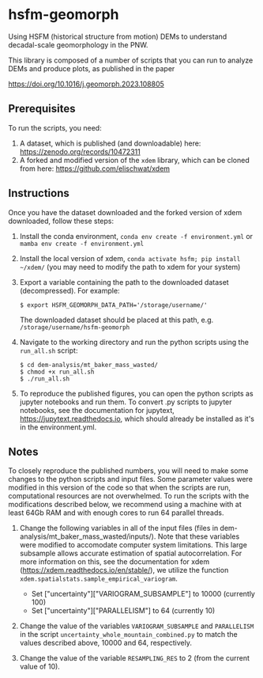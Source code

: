 # hsfm-geomorph
Using HSFM (historical structure from motion) DEMs to understand decadal-scale geomorphology in the PNW.

This library is composed of a number of scripts that you can run to analyze DEMs and produce plots, as published in the paper

https://doi.org/10.1016/j.geomorph.2023.108805

## Prerequisites
To run the scripts, you need:
1. A dataset, which is published (and downloadable) here: https://zenodo.org/records/10472311
2. A forked and modified version of the `xdem` library, which can be cloned from here: https://github.com/elischwat/xdem

## Instructions
Once you have the dataset downloaded and the forked version of xdem downloaded, follow these steps:

1. Install the conda environment, `conda env create -f environment.yml` or `mamba env create -f environment.yml`
2. Install the local version of xdem, `conda activate hsfm; pip install ~/xdem/` (you may need to modify the path to xdem for your system)
3. Export a variable containing the path to the downloaded dataset (decompressed). For example:
    ```
    $ export HSFM_GEOMORPH_DATA_PATH='/storage/username/'
    ```
    The downloaded dataset should be placed at this path, e.g. `/storage/username/hsfm-geomorph`

4. Navigate to the working directory and run the python scripts using the `run_all.sh` script:
    ```
    $ cd dem-analysis/mt_baker_mass_wasted/
    $ chmod +x run_all.sh
    $ ./run_all.sh
    ```

5. To reproduce the published figures, you can open the python scripts as jupyter notebooks and run them. To convert .py scripts to jupyter notebooks, see the documentation for jupytext, https://jupytext.readthedocs.io, which should already be installed as it's in the environment.yml.

## Notes
To closely reproduce the published numbers, you will need to make some changes to the python scripts and input files. Some parameter values were modified in this version of the code so that when the scripts are run, computational resources are not overwhelmed. To run the scripts with the modifications described below, we recommend using a machine with at least 64Gb RAM and with enough cores to run 64 parallel threads.

1. Change the following variables in all of the input files (files in dem-analysis/mt_baker_mass_wasted/inputs/). Note that these variables were modified to accomodate computer system limitations. This large subsample allows accurate estimation of spatial autocorrelation. For more information on this, see the documentation for xdem (https://xdem.readthedocs.io/en/stable/), we utilize the function `xdem.spatialstats.sample_empirical_variogram`. 
   * Set ["uncertainty"]["VARIOGRAM_SUBSAMPLE"] to 10000 (currently 100)
   * Set ["uncertainty"]["PARALLELISM"] to 64 (currently 10)

2. Change the value of the variables `VARIOGRAM_SUBSAMPLE` and `PARALLELISM` in the script `uncertainty_whole_mountain_combined.py` to match the values described above, 10000 and 64, respectively.

3. Change the value of the variable `RESAMPLING_RES` to 2 (from the current value of 10).